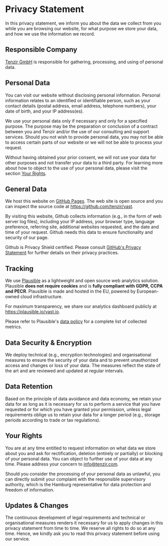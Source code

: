 # Privacy Statement

In this privacy statement, we inform you about the data we collect from you
while you are browsing our website, for what purpose we store your data, and how
we use the information we record.

## Responsible Company

[Tenzir GmbH](https://tenzir.com) is responsible for gathering, processing, and
using of personal data.

## Personal Data

You can visit our website without disclosing personal information. Personal
information relates to an identified or identifiable person, such as your
contact details (postal address, email address, telephone numbers), your date of
birth, and your IP address(es).

We use your personal data only if necessary and only for a specified purpose.
The purpose may be the preparation or conclusion of a contract between you and
Tenzir and/or the use of our consulting and support services. Should you not
wish to provide personal data, you may not be able to access certain parts of
our website or we will not be able to process your request.

Without having obtained your prior consent, we will not use your data for other
purposes and not transfer your data to a third party. For learning more about
how to object to the use of your personal data, please visit the section
[Your Rights](#your-rights).

## General Data

We host this website on [GitHub Pages](https://pages.github.com). The web site
is open source and you can inspect the source code at
<https://github.com/tenzir/vast>.

By visiting this website, Github collects information (e.g., in the form of web
server log files), including your IP address, your browser type, language
preference, referring site, additional websites requested, and the date and time
of your request. Github needs this data to ensure functionality and security of
our page.

Github is Privacy Shield certified. Please consult [GitHub's Privacy
Statement](https://help.github.com/articles/github-privacy-statement/) for
further details on their privacy practices.

## Tracking

We use [Plausible](https://plausible.io/) as a lightweight and open source web
analytics solution. Plausible **does not require cookies** and is **fully compliant
with GDPR, CCPA and PECR**. Plausible is made and hosted in the EU, powered by
European-owned cloud infrastructure.

For maximum transparency, we share our analytics dashboard publicly at
<https://plausible.io/vast.io>.

Please refer to Plausible's [data policy](https://plausible.io/data-policy) for
a complete list of collected metrics.

## Data Security & Encryption

We deploy technical (e.g., encryption technologies) and organisational measures
to ensure the security of your data and to prevent unauthorized access and
changes or loss of your data. The measures reflect the state of the art and are
reviewed and updated at regular intervals.

## Data Retention

Based on the principle of data avoidance and data economy, we retain your data
for as long as it is necessary for us to perform a service that you have
requested or for which you have granted your permission, unless legal
requirements oblige us to retain your data for a longer period (e.g., storage
periods according to trade or tax regulations).

## Your Rights

You are at any time entitled to request information on what data we store about
you and ask for rectification, deletion (entirely or partially) or blocking of
your personal data. You can object to further use of your data at any time.
Please address your concern to <info@tenzir.com>.

Should you consider the processing of your personal data as unlawful, you can
directly submit your complaint with the responsible supervisory authority,
which is the Hamburg representative for data protection and freedom of
information.

## Updates & Changes

The continuous development of legal requirements and technical or
organisational measures renders it necessary for us to apply changes in this
privacy statement from time to time. We reserve all rights to do so at any
time. Hence, we kindly ask you to read this privacy statement before using our
service.
